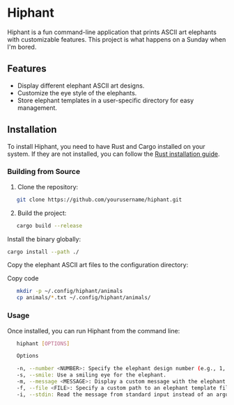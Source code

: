 # Hiphant

Hiphant is a fun command-line application that prints ASCII art elephants with customizable features. This project is what happens on a Sunday when I'm bored.

## Features

- Display different elephant ASCII art designs.
- Customize the eye style of the elephants.
- Store elephant templates in a user-specific directory for easy management.

## Installation

To install Hiphant, you need to have Rust and Cargo installed on your system. If they are not installed, you can follow the [Rust installation guide](https://www.rust-lang.org/tools/install).

### Building from Source

1. Clone the repository:

```bash
   git clone https://github.com/yourusername/hiphant.git
```

2. Build the project:

```bash
   cargo build --release
```

Install the binary globally:

```bash
cargo install --path ./
```
Copy the elephant ASCII art files to the configuration directory:

Copy code
```bash
   mkdir -p ~/.config/hiphant/animals
   cp animals/*.txt ~/.config/hiphant/animals/

```
### Usage
Once installed, you can run Hiphant from the command line:

```bash
   hiphant [OPTIONS]

   Options

   -n, --number <NUMBER>: Specify the elephant design number (e.g., 1, 2, 3).
   -s, --smile: Use a smiling eye for the elephant.
   -m, --message <MESSAGE>: Display a custom message with the elephant.
   -f, --file <FILE>: Specify a custom path to an elephant template file.
   -i, --stdin: Read the message from standard input instead of an argument.cd hiphant
```
